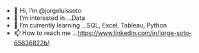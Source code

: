 - 👋 Hi, I’m @jorgeluissoto
- 👀 I’m interested in ...Data
- 🌱 I’m currently learning ...SQL, Excel, Tableau, Python
- 📫 How to reach me ...https://www.linkedin.com/in/jorge-soto-65636822b/
